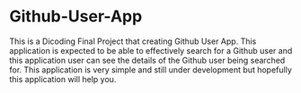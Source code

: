 # Github-User-App

This is a Dicoding Final Project that creating Github User App.
This application is expected to be able to effectively search for a Github user and 
this application user can see the details of the Github user being searched for. This application 
is very simple and still under development but hopefully this application will help you.
